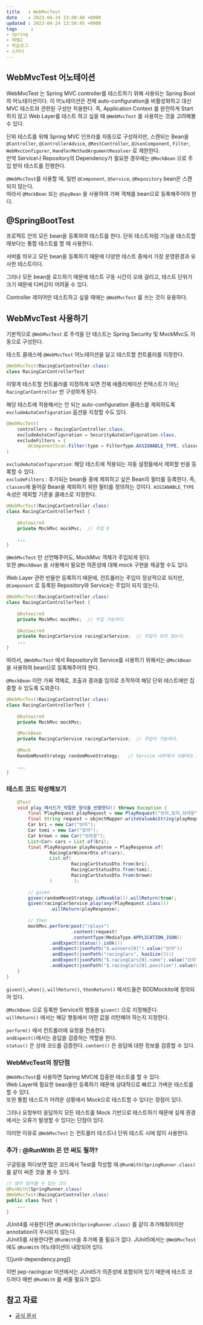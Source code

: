```yaml
---
title   : WebMvcTest
date    : 2023-04-24 13:48:48 +0900
updated : 2023-04-24 13:50:45 +0900
tags     : 
- spring
- 레벨2
- 학습로그
- 스터디
---
```


## WebMvcTest 어노테이션

WebMvcTest 는 Spring MVC controller를 테스트하기 위해 사용되는 Spring Boot의 어노테이션이다.
이 어노테이션은 전체 auto-configuration을 비활성화하고 대신 MVC 테스트와 관련된 구성만 적용한다.
즉, Application Context 를 완전하게 Start 하지 않고 Web Layer를 테스트 하고 싶을 때 `@WebMvcTest` 를 사용하는 것을 고려해볼 수 있다.

단위 테스트를 위해 Spring MVC 인프라를 자동으로 구성하지만, 스캔되는 Bean을 `@Controller`, `@ControllerAdvice`, `@RestController`, `@JsonComponent`, `Filter`, `WebMvcConfigurer`, `HandlerMethodArgumentResolver` 로 제한한다.    
만약 Service나 Repository의 Dependency가 필요한 경우에는 `@MockBean` 으로 주입 받아 테스트를 진행한다.    

`@WebMvcTest`를 사용할 때, 일반 `@Component`, `@Service`, `@Repository` bean은 스캔되지 않는다.   
따라서 `@MockBean` 또는 `@SpyBean` 을 사용하여 가짜 객체를 bean으로 등록해주어야 한다.    

## @SpringBootTest

프로젝트 안의 모든 bean을 등록하여 테스트를 한다. 단위 테스트처럼 기능을 테스트할 때보다는 통합 테스트를 할 때 사용한다.

서버를 띄우고 모든 bean을 등록하기 때문에 다양한 테스트 중에서 가장 운영환경과 유사한 테스트이다.

그러나 모든 bean을 로드하기 때문에 테스트 구동 시간이 오래 걸리고, 테스트 단위가 크기 때문에 디버깅이 어려울 수 있다.

Controller 레이어만 테스트하고 싶을 때에는 `@WebMvcTest` 를 쓰는 것이 유용하다.

## WebMvcTest 사용하기

기본적으로 `@WebMvcTest` 로 주석을 단 테스트는 Spring Security 및 MockMvc도 자동으로 구성한다.

테스트 클래스에 `@WebMvcTest` 어노테이션을 달고 테스트할 컨트롤러를 지정한다.

```java
@WebMvcTest(RacingCarController.class)  
class RacingCarControllerTest
```

이렇게 테스트할 컨트롤러를 지정하게 되면 전체 애플리케이션 컨텍스트가 아닌 `RacingCarController` 만 구성하게 된다.

해당 테스트에 적용해서는 안 되는 auto-configuration 클래스를 제외하도록 `excludeAutoConfiguration` 옵션을 지정할 수도 있다.

```java
@WebMvcTest(
    controllers = RacingCarController.class,
    excludeAutoConfiguration = SecurityAutoConfiguration.class,
    excludeFilters = {
        @ComponentScan.Filter(type = FilterType.ASSIGNABLE_TYPE, classes = SecurityConfig.class)}
)
```

`excludeAutoConfiguration`: 해당 테스트에 적용되는 자동 설정들에서 제외할 빈을 등록할 수 있다.   
`excludeFilters` : 추가되는 bean들 중에 제외하고 싶은 Bean의 필터를 등록한다. 즉, `classes`에 들어갈 Bean을 제외하기 위한 필터를 정의하는 것이다. `ASSIANABLE_TYPE` 속성은 제외할 기준을 클래스로 지정한다.    

```java
@WebMvcTest(RacingCarController.class)   
class RacingCarControllerTest {  
  
    @Autowired  
    private MockMvc mockMvc;  // 주입 O  

	...
}
```

`@WebMvcTest` 만 선언해주어도, MockMvc 객체가 주입되게 된다.   
또한 `@MockBean` 을 사용해서 필요한 의존성에 대해 mock 구현을 제공할 수도 있다.

Web Layer 관련 빈들만 등록하기 때문에, 컨트롤러는 주입이 정상적으로 되지만, `@Component` 로 등록된 Repository와 Service는 주입이 되지 않는다.  

```java
@WebMvcTest(RacingCarController.class)  
class RacingCarControllerTest {  
  
    @Autowired  
    private MockMvc mockMvc;  // 주입 가능하다.
  
    @Autowired  
    private RacingCarService racingCarService;  // 주입이 되지 않는다.  
	...
}
```

따라서, `@WebMvcTest` 에서 Repository와 Service를 사용하기 위해서는 `@MockBean` 을 사용하여 bean으로 등록해주어야 한다.  

`@MockBean` 이란 가짜 객체로, 호출과 결과를 임의로 조작하여 해당 단위 테스트에만 집중할 수 있도록 도와준다.   

```java
@WebMvcTest(RacingCarController.class)  
class RacingCarControllerTest {  
  
    @Autowired  
    private MockMvc mockMvc;  
  
    @MockBean  
    private RacingCarService racingCarService;  // 주입이 가능하다.   
  
    @Mock  
    RandomMoveStrategy randomMoveStrategy;   // Service 내부에서 사용하는 RandomMoveStrategy Mocking   

	...
}
```

### 테스트 코드 작성해보기

```java
    @Test  
    void play_메서드가_적절한_형식을_반환한다() throws Exception {  
        final PlayRequest playRequest = new PlayRequest("브리,토미,브라운", 1);  
        final String request = objectMapper.writeValueAsString(playRequest);  
        Car bri = new Car("브리");  
        Car tomi = new Car("토미");  
        Car brown = new Car("브라운");  
        List<Car> cars = List.of(bri);  
        final PlayResponse playResponse = PlayResponse.of(  
                RacingCarWinnerDto.of(cars),  
                List.of(  
                        RacingCarStatusDto.from(bri),  
                        RacingCarStatusDto.from(tomi),  
                        RacingCarStatusDto.from(brown)  
                )        );  
  
        // given  
        given(randomMoveStrategy.isMovable()).willReturn(true);  
        given(racingCarService.play(any(PlayRequest.class)))  
                .willReturn(playResponse);  
  
        // then  
        mockMvc.perform(post("/plays")  
                        .content(request)  
                        .contentType(MediaType.APPLICATION_JSON))  
                .andExpect(status().isOk())  
                .andExpect(jsonPath("$.winners[0]").value("브리"))  
                .andExpect(jsonPath("racingCars", hasSize(3)))  
                .andExpect(jsonPath("$.racingCars[0].name").value("브리"))  
                .andExpect(jsonPath("$.racingCars[0].position").value(0));  
    }
}
```

`given()`, `when()`, `willReturn()`, `thenReturn()` 메서드들은 BDDMockito에 정의되어 있다.

`@MockBean` 으로 등록한 Service의 행동을 `given()` 으로 지정해준다.  
`willReturn()` 에서는 해당 행동에서 어떤 값을 리턴해야 하는지 지정한다.

`perform()` 에서 컨트롤러에 요청을 전송한다.  
`andExpect()`에서는 응답을 검증하는 역할을 한다.   
`status()` 은 상태 코드를 검증한다.
`content()` 은 응답에 대한 정보를 검증할 수 있다.

### WebMvcTest의 장단점

`@WebMvcTest`를 사용하면 Spring MVC에 집중한 테스트를 할 수 있다.   
Web Layer에 필요한 bean들만 등록하기 때문에 상대적으로 빠르고 가벼운 테스트를 할 수 있다.   
또한 통합 테스트가 어려운 상황에서 Mock으로 테스트할 수 있다는 장점이 있다.   

그러나 요청부터 응답까지 모든 테스트를 Mock 기반으로 테스트하기 때문에 실제 환경에서는 오류가 발생할 수 있다는 단점이 있다.   

이러한 이유로 `@WebMvcTest` 는 컨트롤러 테스트나 단위 테스트 시에 많이 사용한다.   

### 추가 : @RunWith 은 안 써도 될까?

구글링을 하다보면 많은 코드에서 Test를 작성할 때 `@RunWith(SpringRunner.class)` 를 같이 써준 것을 볼 수 있다.

```java
// 많이 찾아볼 수 있는 코드
@RunWith(SpringRunner.class) 
@WebMvcTest(RacingCarController.class) 
public class Test { 
	... 
}
```

JUnit4를 사용한다면 `@RunWith(SpringRunner.class)` 를 같이 추가해줘야지만 annotation이 무시되지 않는다.   
JUnit5를 사용한다면 `@RunWith`을 추가해 줄 필요가 없다. JUnit5에서는 `@WebMvcTest` 에도 `@RunWith` 어노테이션이 내장되어 있다.   

![[junit-dependency.png]]

이번 jwp-racingcar 미션에서는 JUnit5가 의존성에 포함되어 있기 때문에 테스트 코드마다 매번 `@RunWith` 를 써줄 필요가 없다.

## 참고 자료

- [공식 문서](https://docs.spring.io/spring-boot/docs/current/api/org/springframework/boot/test/autoconfigure/web/servlet/WebMvcTest.html)
